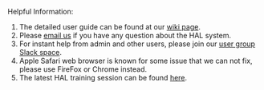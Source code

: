 Helpful Information:

  1. The detailed user guide can be found at our [wiki page](https://wiki.ncsa.illinois.edu/display/ISL20/HAL+cluster).
  2. Please [email us](mailto:help+isl@ncsa.illinois.edu) if you have any question about the HAL system.
  3. For instant help from admin and other users, please join our [user group Slack space](https://join.slack.com/t/halillinoisncsa/shared_invite/zt-8b1li1ra-7aVvF44La5VWOdCf3mND9w).
  4. Apple Safari web browser is known for some issue that we can not fix, please use FireFox or Chrome instead.
  5. The latest HAL training session can be found [here](https://calendars.illinois.edu/detail/772?eventId=33415580).
